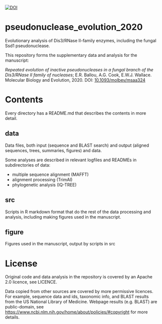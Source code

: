 [![DOI](https://zenodo.org/badge/280423586.svg)](https://zenodo.org/badge/latestdoi/280423586)

# pseudonuclease_evolution_2020

Evolutionary analysis of Dis3/RNase II-family enzymes, including the fungal Ssd1 pseudonuclease.

This repository forms the supplementary data and analysis for the manuscript:

*Repeated evolution of inactive pseudonucleases in a fungal branch of the Dis3/RNase II family of nucleases*; 
E.R. Ballou, A.G. Cook, E.W.J. Wallace. Molecular Biology and Evolution, 2020.
DOI: [10.1093/molbev/msaa324](http://dx.doi.org/10.1093/molbev/msaa324)


# Contents

Every directory has a README.md that describes the contents in more detail.

## data

Data files, both input (sequence and BLAST search) and output (aligned sequences, trees, summaries, figures) and data.

Some analyses are described in relevant logfiles and READMEs in subdirectories of data: 

* multiple sequence alignment (MAFFT)
* alignment processing (TrimAl)
* phylogenetic analysis (IQ-TREE)

## src

Scripts in R markdown format that do the rest of the data processing and analysis, including making figures used in the manuscript.


## figure

Figures used in the manuscript, output by scripts in src

# License

Original code and data analysis in the repository is covered by an Apache 2.0 licence, see LICENCE.

Data copied from other sources are covered by more permissive licences.
For example, sequence data and ids, taxonomic info, and BLAST results from the US National Library of Medicine.
Webpage results (e.g. BLAST) are public-domain, see https://www.ncbi.nlm.nih.gov/home/about/policies/#copyright for more details. 

